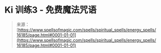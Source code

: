 <!--yml

分类: 未分类

日期: 2024-06-12 18:56:09

-->

# Ki 训练3 - 免费魔法咒语

> 来源：[https://www.spellsofmagic.com/spells/spiritual_spells/energy_spells/16185/page.html#0001-01-01](https://www.spellsofmagic.com/spells/spiritual_spells/energy_spells/16185/page.html#0001-01-01)
